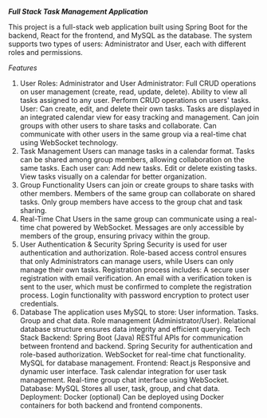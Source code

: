 ***Full Stack Task Management Application***

This project is a full-stack web application built using Spring Boot for the backend, React for the frontend, and MySQL as the database. The system supports two types of users: Administrator and User, each with different roles and permissions.

*Features*
1. User Roles: Administrator and User
Administrator:
Full CRUD operations on user management (create, read, update, delete).
Ability to view all tasks assigned to any user.
Perform CRUD operations on users' tasks.
User:
Can create, edit, and delete their own tasks.
Tasks are displayed in an integrated calendar view for easy tracking and management.
Can join groups with other users to share tasks and collaborate.
Can communicate with other users in the same group via a real-time chat using WebSocket technology.
2. Task Management
Users can manage tasks in a calendar format.
Tasks can be shared among group members, allowing collaboration on the same tasks.
Each user can:
Add new tasks.
Edit or delete existing tasks.
View tasks visually on a calendar for better organization.
3. Group Functionality
Users can join or create groups to share tasks with other members.
Members of the same group can collaborate on shared tasks.
Only group members have access to the group chat and task sharing.
4. Real-Time Chat
Users in the same group can communicate using a real-time chat powered by WebSocket.
Messages are only accessible by members of the group, ensuring privacy within the group.
5. User Authentication & Security
Spring Security is used for user authentication and authorization.
Role-based access control ensures that only Administrators can manage users, while Users can only manage their own tasks.
Registration process includes:
A secure user registration with email verification.
An email with a verification token is sent to the user, which must be confirmed to complete the registration process.
Login functionality with password encryption to protect user credentials.
6. Database
The application uses MySQL to store:
User information.
Tasks.
Group and chat data.
Role management (Administrator/User).
Relational database structure ensures data integrity and efficient querying.
Tech Stack
Backend: Spring Boot (Java)
RESTful APIs for communication between frontend and backend.
Spring Security for authentication and role-based authorization.
WebSocket for real-time chat functionality.
MySQL for database management.
Frontend: React.js
Responsive and dynamic user interface.
Task calendar integration for user task management.
Real-time group chat interface using WebSocket.
Database: MySQL
Stores all user, task, group, and chat data.
Deployment: Docker (optional)
Can be deployed using Docker containers for both backend and frontend components.
